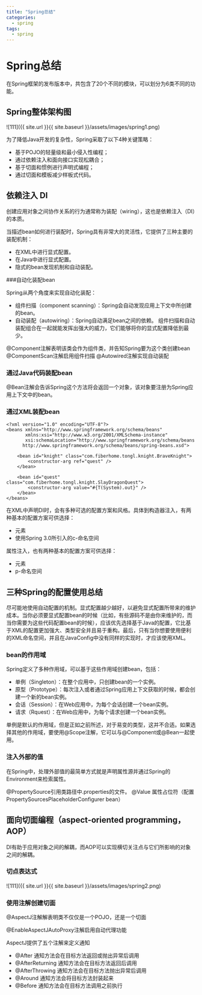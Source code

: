 ```yaml
---
title: "Spring总结"
categories:
  - spring
tags:
  - spring
---
```


# Spring总结

在Spring框架的发布版本中，共包含了20个不同的模块，可以划分为6类不同的功能。
 
## Spring整体架构图

![111]({{ site.url }}{{ site.baseurl }}/assets/images/spring1.png)

为了降低Java开发的复杂性，Spring采取了以下4种关键策略：

- 基于POJO的轻量级和最小侵入性编程；
- 通过依赖注入和面向接口实现松耦合；
- 基于切面和惯例进行声明式编程；
- 通过切面和模板减少样板式代码。

## 依赖注入 DI

创建应用对象之间协作关系的行为通常称为装配（wiring），这也是依赖注入（DI）的本质。

当描述bean如何进行装配时，Spring具有非常大的灵活性，它提供了三种主要的装配机制：

- 在XML中进行显式配置。
- 在Java中进行显式配置。
- 隐式的bean发现机制和自动装配。

###自动化装配bean

Spring从两个角度来实现自动化装配：

- 组件扫描（component scanning）：Spring会自动发现应用上下文中所创建的bean。
- 自动装配（autowiring）：Spring自动满足bean之间的依赖。
组件扫描和自动装配组合在一起就能发挥出强大的威力，它们能够将你的显式配置降低到最少。

@Component注解表明该类会作为组件类，并告知Spring要为这个类创建bean
@ComponentScan注解启用组件扫描
@Autowired注解实现自动装配

### 通过Java代码装配bean

@Bean注解会告诉Spring这个方法将会返回一个对象，该对象要注册为Spring应用上下文中的bean。

### 通过XML装配bean

```
<?xml version="1.0" encoding="UTF-8"?>
<beans xmlns="http://www.springframework.org/schema/beans"
       xmlns:xsi="http://www.w3.org/2001/XMLSchema-instance"
       xsi:schemaLocation="http://www.springframework.org/schema/beans
      http://www.springframework.org/schema/beans/spring-beans.xsd">

    <bean id="knight" class="com.fiberhome.tongl.knight.BraveKnight">
        <constructor-arg ref="quest" />
    </bean>

    <bean id="quest" class="com.fiberhome.tongl.knight.SlayDragonQuest">
        <constructor-arg value="#{T(System).out}" />
    </bean>
</beans>
```

在XML中声明DI时，会有多种可选的配置方案和风格。具体到构造器注入，有两种基本的配置方案可供选择：

- <constructor-arg>元素
- 使用Spring 3.0所引入的c-命名空间

属性注入，也有两种基本的配置方案可供选择：

- <property>元素
- p-命名空间

## 三种Spring的配置使用总结

尽可能地使用自动配置的机制。显式配置越少越好，以避免显式配置所带来的维护成本。当你必须要显式配置bean的时候（比如，有些源码不是由你来维护的，而当你需要为这些代码配置bean的时候），应该优先选择基于Java的配置，它比基于XML的配置更加强大、类型安全并且易于重构。最后，只有当你想要使用便利的XML命名空间，并且在JavaConfig中没有同样的实现时，才应该使用XML。

### bean的作用域

Spring定义了多种作用域，可以基于这些作用域创建bean，包括：

- 单例（Singleton）：在整个应用中，只创建bean的一个实例。
- 原型（Prototype）：每次注入或者通过Spring应用上下文获取的时候，都会创建一个新的bean实例。
- 会话（Session）：在Web应用中，为每个会话创建一个bean实例。
- 请求（Rquest）：在Web应用中，为每个请求创建一个bean实例。


单例是默认的作用域，但是正如之前所述，对于易变的类型，这并不合适。如果选择其他的作用域，要使用@Scope注解，它可以与@Component或@Bean一起使用。

### 注入外部的值

在Spring中，处理外部值的最简单方式就是声明属性源并通过Spring的Environment来检索属性。

@PropertySource引用类路径中.properties的文件。
@Value 属性占位符（配置PropertySourcesPlaceholderConfigurer bean）

## 面向切面编程（aspect-oriented programming，AOP）

DI有助于应用对象之间的解耦，而AOP可以实现横切关注点与它们所影响的对象之间的解耦。

### 切点表达式
 
![111]({{ site.url }}{{ site.baseurl }}/assets/images/spring2.png)
　
### 使用注解创建切面

@AspectJ注解解表明类不仅仅是一个POJO，还是一个切面

@EnableAspectJAutoProxy注解启用自动代理功能

AspectJ提供了五个注解来定义通知

- @After 通知方法会在目标方法返回或抛出异常后调用
- @AfterReturning 通知方法会在目标方法返回后调用
- @AfterThrowing 通知方法会在目标方法抛出异常后调用
- @Around 通知方法会将目标方法封装起来
- @Before 通知方法会在目标方法调用之前执行


